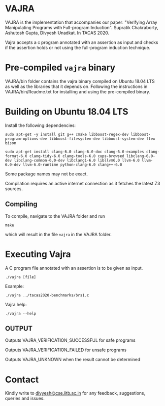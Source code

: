 # VAJRA

VAJRA is the implementation that accompanies our paper:
"Verifying Array Manipulating Programs with Full-program Induction". Supratik Chakraborty, Ashutosh Gupta, Divyesh Unadkat. In TACAS 2020. 

Vajra accepts a c program annotated with an assertion as input and
checks if the assertion holds or not using the full-program induction
technique.

Pre-compiled `vajra` binary
===========================

VAJRA/bin folder contains the vajra binary compiled on Ubuntu 18.04 LTS as well as
the libraries that it depends on. Following the instructions in VAJRA/bin/Readme.txt
for installing and using the pre-compiled binary.

Building on Ubuntu 18.04 LTS
============================

Install the following dependencies:

	sudo apt-get -y install git g++ cmake libboost-regex-dev libboost-program-options-dev libboost-filesystem-dev libboost-system-dev flex bison

	sudo apt-get install clang-6.0 clang-6.0-doc clang-6.0-examples clang-format-6.0 clang-tidy-6.0 clang-tools-6.0 cups-browsed libclang-6.0-dev libclang-common-6.0-dev libclang1-6.0 libllvm6.0 llvm-6.0 llvm-6.0-dev llvm-6.0-runtime python-clang-6.0 clang++-6.0

Some package names may not be exact.

Compilation requires an active internet connection as it fetches the latest Z3 sources.

Compiling
---------

To compile, navigate to the VAJRA folder and run

	make

which will result in the file `vajra` in the VAJRA folder.

Executing Vajra
===============

A C program file annotated with an assertion is to be given as input.

	./vajra [file]

Example:

	./vajra ../tacas2020-benchmarks/brs1.c

Vajra help:

	./vajra --help

OUTPUT
-------

Outputs VAJRA_VERIFICATION_SUCCESSFUL for safe programs

Outputs VAJRA_VERIFICATION_FAILED for unsafe programs

Outputs VAJRA_UNKNOWN when the result cannot be determined

Contact
=======

Kindly write to divyesh@cse.iitb.ac.in for any feedback, suggestions, queries and issues.

